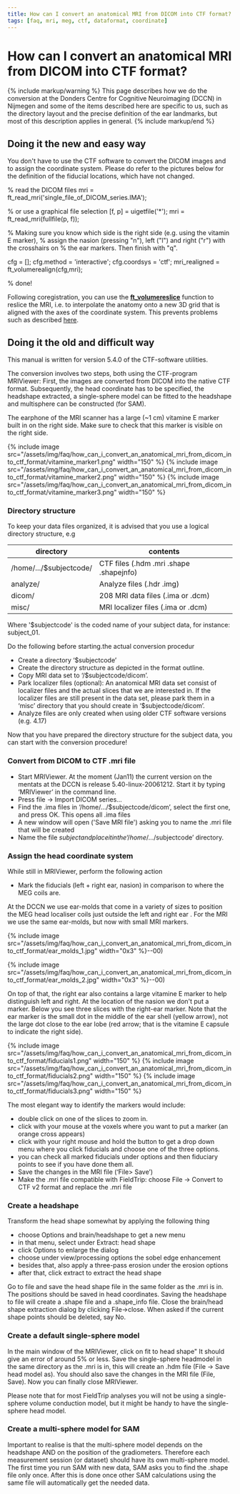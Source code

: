 ```yaml
---
title: How can I convert an anatomical MRI from DICOM into CTF format?
tags: [faq, mri, meg, ctf, dataformat, coordinate]
---
```


# How can I convert an anatomical MRI from DICOM into CTF format?

{% include markup/warning %}
This page describes how we do the conversion at the Donders Centre for Cognitive Neuroimaging (DCCN) in Nijmegen and some of the items described here are specific to us, such as the directory layout and the precise definition of the ear landmarks, but most of this description applies in general.
{% include markup/end %}

## Doing it the new and easy way

You don't have to use the CTF software to convert the DICOM images and to assign the coordinate system.  Please do refer to the pictures below for the definition of the fiducial locations, which have not changed.

  % read the DICOM files
  mri = ft_read_mri('single_file_of_DICOM_series.IMA');

  % or use a graphical file selection
  [f, p] = uigetfile('*');
  mri = ft_read_mri(fullfile(p, f));

  % Making sure you know which side is the right side (e.g. using the vitamin E marker),
  % assign the nasion (pressing "n"), left ("l") and right ("r") with the crosshairs on
  % the ear markers. Then finish with "q".

  cfg = [];
  cfg.method = 'interactive';
  cfg.coordsys = 'ctf';
  mri_realigned = ft_volumerealign(cfg,mri);

  % done!

Following coregistration, you can use the **[ft_volumereslice](/reference/ft_volumereslice)** function to reslice the MRI, i.e. to interpolate the anatomy onto a new 3D grid that is aligned with the axes of the coordinate system. This prevents problems such as described [here](/faq/why_does_my_anatomical_mri_show_upside-down_when_plotting_it_with_ft_sourceplot).

## Doing it the old and difficult way

This manual is written for version 5.4.0 of the CTF-software utilities.

The conversion involves two steps, both using the CTF-program MRIViewer: First, the images are converted from DICOM into the native CTF format. Subsequently, the head coordinate has to be specified, the headshape extracted, a single-sphere model can be fitted to the headshape and multisphere can be constructed (for SAM).

The earphone of the MRI scanner has a large (~1 cm) vitamine E marker built in on the right side. Make sure to check that this marker is visible on the right side.

{% include image src="/assets/img/faq/how_can_i_convert_an_anatomical_mri_from_dicom_into_ctf_format/vitamine_marker1.png" width="150" %}
{% include image src="/assets/img/faq/how_can_i_convert_an_anatomical_mri_from_dicom_into_ctf_format/vitamine_marker2.png" width="150" %}
{% include image src="/assets/img/faq/how_can_i_convert_an_anatomical_mri_from_dicom_into_ctf_format/vitamine_marker3.png" width="150" %}

### Directory structure

To keep your data files organized, it is advised that you use a logical directory structure, e.g

 | directory               | contents                                |
 | ---------               | --------                                |
 | /home/.../$subjectcode/ | CTF files (.hdm .mri .shape .shapejnfo) |
 | analyze/                | Analyze files (.hdr .img)               |
 | dicom/                  | 208 MRI data files (.ima or .dcm)       |
 | misc/                   | MRI localizer files (.ima or .dcm)      |

Where '$subjectcode' is the coded name of your subject data, for instance: subject_01.

Do the following before starting.the actual conversion procedur

*  Create a directory ‘$subjectcode’
*  Create the directory structure as depicted in the format outline.
*  Copy MRI data set to ‘/$subjectcode/dicom’.
*  Park localizer files (optional): An anatomical MRI data set consist of localizer files and the actual slices that we are interested in. If the localizer files are still present in the data set, please park them in a ‘misc’ directory that you should create in ‘$subjectcode/dicom’.
*  Analyze files are only created when using older CTF software versions (e.g. 4.17)

Now that you have prepared the directory structure for the subject data, you can start with the conversion procedure!

### Convert from DICOM to CTF .mri file

*  Start MRIViewer. At the moment (Jan11) the current version on the mentats at the DCCN is release 5.40-linux-20061212. Start it by typing ‘MRIViewer’ in the command line.
*  Press file -> Import DICOM series...
*  Find the .ima files in ‘/home/.../$subjectcode/dicom’, select the first one, and press OK. This opens all .ima files
*  A new window will open ('Save MRI file') asking you to name the .mri file that will be created
*  Name the file $subject and place it in the ‘/home/.../$subjectcode’ directory.

### Assign the head coordinate system

While still in MRIViewer, perform the following action

*  Mark the fiducials (left + right ear, nasion) in comparison to where the MEG coils are.

At the DCCN we use ear-molds that come in a variety of sizes to position the MEG head localiser coils just outside the left and right ear . For the MRI we use the same ear-molds, but now with small MRI markers.

{% include image src="/assets/img/faq/how_can_i_convert_an_anatomical_mri_from_dicom_into_ctf_format/ear_molds_1.jpg" width="0x3" %}--00)

{% include image src="/assets/img/faq/how_can_i_convert_an_anatomical_mri_from_dicom_into_ctf_format/ear_molds_2.jpg" width="0x3" %}--00)

On top of that, the right ear also contains a large vitamine E marker to help distinguish left and right. At the location of the nasion we don't put a marker. Below you see three slices with the right-ear marker. Note that the ear marker is the small dot in the middle of the ear shell (yellow arrow), not the large dot close to the ear lobe (red arrow; that is the vitamine E capsule to indicate the right side).

{% include image src="/assets/img/faq/how_can_i_convert_an_anatomical_mri_from_dicom_into_ctf_format/fiducials1.png" width="150" %}
{% include image src="/assets/img/faq/how_can_i_convert_an_anatomical_mri_from_dicom_into_ctf_format/fiducials2.png" width="150" %}
{% include image src="/assets/img/faq/how_can_i_convert_an_anatomical_mri_from_dicom_into_ctf_format/fiducials3.png" width="150" %}

The most elegant way to identify the markers would include:

*  double click on one of the slices to zoom in.
*  click with your mouse at the voxels where you want to put a marker (an orange cross appears)
*  click with your right mouse and hold the button to get a drop down menu where you click fiducials and choose one of the three options.
*  you can check all marked fiducials under options and then fiduciary points to see if you have done them all.
*  Save the changes in the MRI file (‘File> Save’)
*  Make the .mri file compatible with FieldTrip: choose File -> Convert to CTF v2 format and replace the .mri file

### Create a headshape

Transform the head shape somewhat by applying the following thing

*  choose Options and brain/headshape to get a new menu
*  in that menu, select under Extract: head shape
*  click Options to enlarge the dialog
*  choose under view/processing options the sobel edge enhancement
*  besides that, also apply a three-pass erosion under the erosion options
*  after that, click extract to extract the head shape

Go to file and save the head shape file in the same folder as the .mri is in. The positions should be saved in head coordinates. Saving the headshape to file will create a .shape file and a .shape_info file.
Close the brain/head shape extraction dialog by clicking File->close. When asked if the current shape points should be deleted, say No.

### Create a default single-sphere model

In the main window of the MRIViewer, click on fit to head shape" It should give an error of around 5% or less. Save the single-sphere headmodel in the same directory as the .mri is in, this will create an .hdm file (File -> Save head model as). You should also save the changes in the MRI file (File, Save). Now you can finally close
MRlViewer.

Please note that for most FieldTrip analyses you will not be using a single-sphere volume conduction model, but it might be handy to have the single-sphere head model.

### Create a multi-sphere model for SAM

Important to realise is that the multi-sphere model depends on the headshape AND on the position of the gradiometers. Therefore each measurement session (or dataset) should have its own multi-sphere model.
The first time you run SAM with new data, SAM asks you to find the .shape file only once. After this is done once other SAM calculations using the same file will automatically get the needed data.
